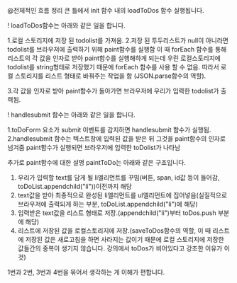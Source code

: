 @전체적인 흐름 정리
큰 틀에서 init 함수 내의 loadToDos 함수 실행됩니다.

! loadToDos함수는 아래와 같은 일을 합니다.

1.로컬 스토리지에 저장 된 todolist를 가져옴. 2.저장 된 투두리스트가 null이 아니라면 todolist를 브라우저에 출력하기 위해 paint함수를 실행함
이 때 forEach 함수를 통해 리스트의 각 값을 인자로 받아 paint함수를 실행해하게 되는데
우린 로컬스토리지에 todolist를 string형태로 저장했기 때문에 forEach 함수를
사용 할 수 없음. 따라서 로컬 스토리지를 리스트 형태로 바꿔주는 작업을 함
(JSON.parse함수의 역할).

3.각 값을 인자로 받아 paint함수가 돌아가면 브라우저에 우리가 입력한 todolist가 출력됨.

! handlesubmit 함수는 아래와 같은 일을 합니다.

1.toDoForm 요소가 submit 이벤트를 감지하면 handlesubmit 함수가 실행됨.
2.handlesubmit 함수는 텍스트창에 입력된 값을 받은 뒤 그것을 paint함수의 인자로 넘겨줌 paint함수가 실행되면 브라우저에 입력한 toDolist가 나타남

추가로 paint함수에 대한 설명
paintToDo는 아래와 같은 구조입니다.

1. 우리가 입력할 text를 담게 될 li엘리먼트를 꾸밈(버튼, span, id값 등이 들어감, toDoList.appendchild("li"))이전까지 해당
2. text값을 받아 최종적으로 완성된 li엘리먼트를 ul엘리먼트에 집어넣음(실질적으로 브라우저에 출력되게 하는 부분, toDoList.appendchild("li")에 해당)
3. 입력받은 text값을 리스트 형태로 저장.(appendchild("li")부터 toDos.push 부분에 해당)
4. 리스트에 저장된 값을 로컬스토리지에 저장.(saveToDos함수의 역할, 이 때 리스트에 저장된 값은 새로고침을 하면 사라지는 값이기 때문에 로컬 스토리지에
   저장한 값들간의 중복이 생기지 않습니다. 강의에서 toDos가 비어있다고 강조한 이유가 이것)

1번과 2번, 3번과 4번을 묶어서 생각하는 게 이해가 편합니다.

